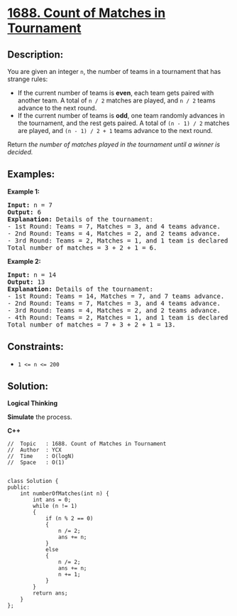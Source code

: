 # [1688. Count of Matches in Tournament](https://leetcode.com/problems/count-of-matches-in-tournament/)


## Description:

<p>You are given an integer <code>n</code>, the number of teams in a tournament that has strange rules:</p>

<ul>
    <li>If the current number of teams is <strong>even</strong>, each team gets paired with another team. A total of <code>n / 2</code> matches are played, and <code>n / 2</code> teams advance to the next round.</li>
    <li>If the current number of teams is <strong>odd</strong>, one team randomly advances in the tournament, and the rest gets paired. A total of <code>(n - 1) / 2</code> matches are played, and <code>(n - 1) / 2 + 1</code> teams advance to the next round.</li>
</ul>

<p>Return <em>the number of matches played in the tournament until a winner is decided.</em></p>


## Examples:

<strong>Example 1:</strong>
<pre>
<strong>Input:</strong> n = 7
<strong>Output:</strong> 6
<strong>Explanation:</strong> Details of the tournament: 
- 1st Round: Teams = 7, Matches = 3, and 4 teams advance.
- 2nd Round: Teams = 4, Matches = 2, and 2 teams advance.
- 3rd Round: Teams = 2, Matches = 1, and 1 team is declared the winner.
Total number of matches = 3 + 2 + 1 = 6.
</pre>

<strong>Example 2:</strong>
<pre>
<strong>Input:</strong> n = 14
<strong>Output:</strong> 13
<strong>Explanation:</strong> Details of the tournament:
- 1st Round: Teams = 14, Matches = 7, and 7 teams advance.
- 2nd Round: Teams = 7, Matches = 3, and 4 teams advance.
- 3rd Round: Teams = 4, Matches = 2, and 2 teams advance.
- 4th Round: Teams = 2, Matches = 1, and 1 team is declared the winner.
Total number of matches = 7 + 3 + 2 + 1 = 13.
</pre>


## Constraints:

<ul>
    <li><code>1 &lt;= n &lt;= 200</code></li>
</ul>


## Solution:

<strong>Logical Thinking</strong>
<p><strong>Simulate</strong> the process.</p>


<strong>C++</strong>

```
//  Topic   : 1688. Count of Matches in Tournament
//  Author  : YCX
//  Time    : O(logN)
//  Space   : O(1)


class Solution {
public:
    int numberOfMatches(int n) {
        int ans = 0;
        while (n != 1)
        {
            if (n % 2 == 0)
            {
                n /= 2;
                ans += n;
            }
            else
            {
                n /= 2;
                ans += n;
                n += 1;
            }
        }
        return ans;
    }
};
```